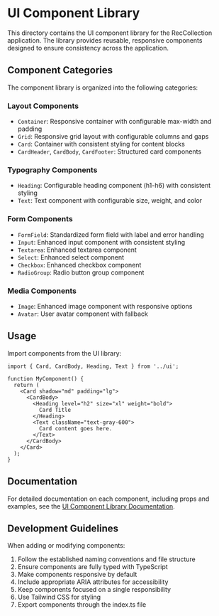 # UI Component Library

This directory contains the UI component library for the RecCollection application. The library provides reusable, responsive components designed to ensure consistency across the application.

## Component Categories

The component library is organized into the following categories:

### Layout Components

- `Container`: Responsive container with configurable max-width and padding
- `Grid`: Responsive grid layout with configurable columns and gaps
- `Card`: Container with consistent styling for content blocks
- `CardHeader`, `CardBody`, `CardFooter`: Structured card components

### Typography Components

- `Heading`: Configurable heading component (h1-h6) with consistent styling
- `Text`: Text component with configurable size, weight, and color

### Form Components

- `FormField`: Standardized form field with label and error handling
- `Input`: Enhanced input component with consistent styling
- `Textarea`: Enhanced textarea component
- `Select`: Enhanced select component
- `Checkbox`: Enhanced checkbox component
- `RadioGroup`: Radio button group component

### Media Components

- `Image`: Enhanced image component with responsive options
- `Avatar`: User avatar component with fallback

## Usage

Import components from the UI library:

```tsx
import { Card, CardBody, Heading, Text } from '../ui';

function MyComponent() {
  return (
    <Card shadow="md" padding="lg">
      <CardBody>
        <Heading level="h2" size="xl" weight="bold">
          Card Title
        </Heading>
        <Text className="text-gray-600">
          Card content goes here.
        </Text>
      </CardBody>
    </Card>
  );
}
```

## Documentation

For detailed documentation on each component, including props and examples, see the [UI Component Library Documentation](/docs/UI_COMPONENT_LIBRARY.md).

## Development Guidelines

When adding or modifying components:

1. Follow the established naming conventions and file structure
2. Ensure components are fully typed with TypeScript
3. Make components responsive by default
4. Include appropriate ARIA attributes for accessibility
5. Keep components focused on a single responsibility
6. Use Tailwind CSS for styling
7. Export components through the index.ts file
